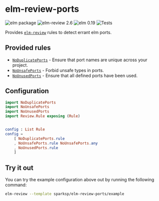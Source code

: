 # elm-review-ports

![elm package](https://img.shields.io/elm-package/v/sparksp/elm-review-ports)
![elm-review 2.6](https://img.shields.io/badge/elm--review-2.6-%231293D8)
![elm 0.19](https://img.shields.io/badge/elm-0.19-%231293D8)
![Tests](https://github.com/sparksp/elm-review-ports/workflows/Tests/badge.svg)

Provides [`elm-review`](https://package.elm-lang.org/packages/jfmengels/elm-review/latest/) rules to detect errant elm ports.

## Provided rules

- [`NoDuplicatePorts`](https://package.elm-lang.org/packages/sparksp/elm-review-ports/1.3.1/NoDuplicatePorts) - Ensure that port names are unique across your project.
- [`NoUnsafePorts`](https://package.elm-lang.org/packages/sparksp/elm-review-ports/1.3.1/NoUnsafePorts) - Forbid unsafe types in ports.
- [`NoUnusedPorts`](https://package.elm-lang.org/packages/sparksp/elm-review-ports/1.3.1/NoUnusedPorts) - Ensure that all defined ports have been used.


## Configuration

```elm
import NoDuplicatePorts
import NoUnsafePorts
import NoUnusedPorts
import Review.Rule exposing (Rule)


config : List Rule
config =
    [ NoDuplicatePorts.rule
    , NoUnsafePorts.rule NoUnsafePorts.any
    , NoUnusedPorts.rule
    ]
```


## Try it out

You can try the example configuration above out by running the following command:

```bash
elm-review --template sparksp/elm-review-ports/example
```
